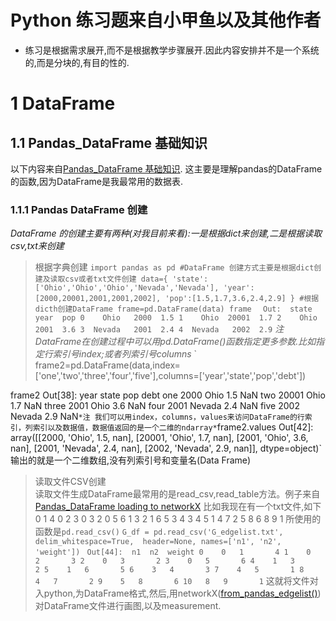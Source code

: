 # Python 练习题来自小甲鱼以及其他作者
* 练习是根据需求展开,而不是根据教学步骤展开.因此内容安排并不是一个系统的,而是分块的,有目的性的.
# 1 DataFrame
## 1.1 Pandas_DataFrame 基础知识
以下内容来自[Pandas_DataFrame 基础知识](https://www.jianshu.com/p/8024ceef4fe2). 这主要是理解pandas的DataFrame的函数,因为DataFrame是我最常用的数据表.
### 1.1.1 Pandas DataFrame 创建
*DataFrame 的创建主要有两种(对我目前来看):一是根据dict来创建,二是根据读取csv,txt来创建*
  > 根据字典创建
`import pandas as pd
#DataFrame 创建方式主要是根据dict创建及读取csv或者txt文件创建
data={
      'state':['Ohio','Ohio','Ohio','Nevada','Nevada'],
      'year':[2000,20001,2001,2001,2002],
      'pop':[1.5,1.7,3.6,2.4,2.9]
      }
#根据dicth创建DataFrame
frame=pd.DataFrame(data)
frame 
`
`Out: 
    state   year  pop
0    Ohio   2000  1.5
1    Ohio  20001  1.7
2    Ohio   2001  3.6
3  Nevada   2001  2.4
4  Nevada   2002  2.9`
*注 DataFrame在创建过程中可以用pd.DataFrame()函数指定更多参数.比如指定行索引号index;或者列索引号columns*
` frame2=pd.DataFrame(data,index=['one','two','three','four','five'],columns=['year','state','pop','debt']) 

frame2
Out[38]: 
        year   state  pop debt
one     2000    Ohio  1.5  NaN
two    20001    Ohio  1.7  NaN
three   2001    Ohio  3.6  NaN
four    2001  Nevada  2.4  NaN
five    2002  Nevada  2.9  NaN`
*注 我们可以用index，columns，values来访问DataFrame的行索引，列索引以及数据值，数据值返回的是一个二维的ndarray*
`frame2.values
Out[42]: 
array([[2000, 'Ohio', 1.5, nan],
       [20001, 'Ohio', 1.7, nan],
       [2001, 'Ohio', 3.6, nan],
       [2001, 'Nevada', 2.4, nan],
       [2002, 'Nevada', 2.9, nan]], dtype=object)`
输出的就是一个二维数组,没有列索引号和变量名(Data Frame)

  > 读取文件CSV创建  
 读取文件生成DataFrame最常用的是read_csv,read_table方法。例子来自[Pandas_DataFrame loading to networkX](https://github.com/Jialin72/Applied-Social-Network-Analysis-in-Python-University-of-Michigan/blob/master/Module%201/Lecture%20Practice/Loading%20Graphs%20in%20NetworkX/Loading%2BGraphs%2Bin%2BNetworkX.md)
 比如我现在有一个txt文件,如下
 0 1 4
0 2 3
0 3 2
0 5 6
1 3 2
1 6 5
3 4 3
4 5 1
4 7 2
5 8 6
8 9 1
 所使用的函数是`pd.read_csv()`
 `G_df = pd.read_csv('G_edgelist.txt', delim_whitespace=True, 
                   header=None, names=['n1', 'n2', 'weight'])`
` Out[44]: 
    n1  n2  weight
0    0   1       4
1    0   2       3
2    0   3       2
3    0   5       6
4    1   3       2
5    1   6       5
6    3   4       3
7    4   5       1
8    4   7       2
9    5   8       6
10   8   9       1`
这就将文件对入python,为DataFrame格式,然后,用networkX([from_pandas_edgelist()](https://vimsky.com/examples/detail/python-method-networkx.from_pandas_edgelist.html))对DataFrame文件进行画图,以及measurement.

 
